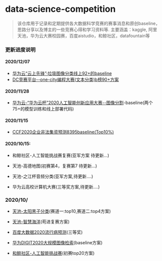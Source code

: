 # data-science-competition

>  该仓库用于记录和定期提供各大数据科学竞赛的赛事消息和原创baseline，思路分享以及博主的一些竞赛心得和学习资料等. 主要涵盖：kaggle, 阿里天池，华为云大赛校园赛，百度aistudio，和鲸社区，datafountain等

### 更新进度说明
#### 2020/12/07
- [华为云“云上先锋”·垃圾图像分类线上92+的baseline](https://github.com/DLLXW/data-science-competition/tree/main/%E5%8D%8E%E4%B8%BA/Huawei-cloud-%E5%9E%83%E5%9C%BE%E5%88%86%E7%B1%BB)
- [DC竞赛平台--one-city编程大赛(文本分类)b榜90+方案](https://github.com/DLLXW/data-science-competition/tree/main/dc%E7%AB%9E%E8%B5%9B/one-city%E7%BC%96%E7%A8%8B%E5%A4%A7%E8%B5%9B)
#### 2020/11/28
- [华为云-“华为云杯”2020人工智能创新应用大赛--图像分割](https://github.com/DLLXW/data-science-competition/tree/main/%E5%8D%8E%E4%B8%BA/Huawei-cloud2020%E4%BA%BA%E5%B7%A5%E6%99%BA%E8%83%BD%E5%88%9B%E6%96%B0%E5%BA%94%E7%94%A8%E5%A4%A7%E8%B5%9B--%E5%9B%BE%E5%83%8F%E5%88%86%E5%89%B2)-baseline(两个75+的模型训练和线上部署代码)
#### 2020/11/15
- [CCF2020企业非法集资预测8395baseline(Top10%)](https://github.com/DLLXW/data-science-competition/tree/main/datafountain)
#### 2020/10/15:
- 和鲸社区-人工智能挑战赛复赛(亚军方案 待更新...)

- 天池-高德地图(初赛第4，复赛第7 待更新...)

- 天池-之江杯音频分类(亚军方案,待更新....)

- 华为云高校计算机大赛(三等奖方案,待更新....)
### 2020/10/
- [天池-太阳黑子分类](https://github.com/DLLXW/data-science-competition/tree/main/%E5%A4%A9%E6%B1%A0/%E5%A4%A9%E6%B1%A0-%E5%A4%AA%E9%98%B3%E9%BB%91%E5%AD%90)(赛道一:top10,赛道二:top4方案)

- [天池-智慧海洋](https://github.com/DLLXW/data-science-competition/tree/main/%E5%A4%A9%E6%B1%A0/%E5%A4%A9%E6%B1%A0-%E6%99%BA%E6%85%A7%E6%B5%B7%E6%B4%8B)(苟进复赛方案)

- [百度大数据2020流行病预测](https://github.com/DLLXW/data-science-competition/tree/main/%E7%99%BE%E5%BA%A6/%E7%99%BE%E5%BA%A6%E5%A4%A7%E6%95%B0%E6%8D%AE2020)(三等奖)

- [华为DIGIT2020大规模图像检索](https://github.com/DLLXW/data-science-competition/tree/main/%E5%8D%8E%E4%B8%BA/DIGIX2020%E6%A0%A1%E5%9B%AD%E5%A4%A7%E8%B5%9B%E5%9B%BE%E5%83%8F%E6%A3%80%E7%B4%A2)(baseline方案)

- [和鲸社区-人工智能挑战赛](https://github.com/DLLXW/data-science-competition/tree/main/%E5%92%8C%E9%B2%B8/%E4%BA%BA%E5%B7%A5%E6%99%BA%E8%83%BD%E6%8C%91%E6%88%98%E8%B5%9B)(初赛top20方案)


